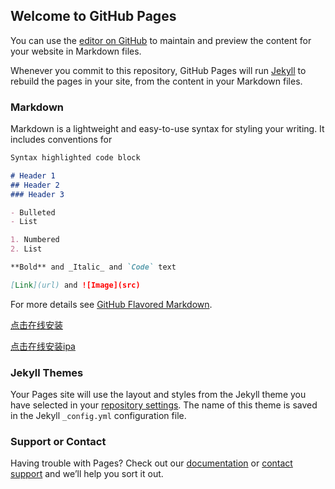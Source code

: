 ## Welcome to GitHub Pages

You can use the [editor on GitHub](https://github.com/liangsuifengc/OCPay/edit/master/index.md) to maintain and preview the content for your website in Markdown files.

Whenever you commit to this repository, GitHub Pages will run [Jekyll](https://jekyllrb.com/) to rebuild the pages in your site, from the content in your Markdown files.

### Markdown

Markdown is a lightweight and easy-to-use syntax for styling your writing. It includes conventions for

```markdown
Syntax highlighted code block

# Header 1
## Header 2
### Header 3

- Bulleted
- List

1. Numbered
2. List

**Bold** and _Italic_ and `Code` text

[Link](url) and ![Image](src)
```

For more details see [GitHub Flavored Markdown](https://guides.github.com/features/mastering-markdown/).

[点击在线安装](https://github.com/liangsuifengc/OCPay/blob/master/ipa.html)


<a href="itms-services://?action=download-manifest&url=https://github.com/liangsuifengc/OCPay/blob/master/manifest.plist">点击在线安装ipa</a>


### Jekyll Themes

Your Pages site will use the layout and styles from the Jekyll theme you have selected in your [repository settings](https://github.com/liangsuifengc/OCPay/settings). The name of this theme is saved in the Jekyll `_config.yml` configuration file.

### Support or Contact

Having trouble with Pages? Check out our [documentation](https://help.github.com/categories/github-pages-basics/) or [contact support](https://github.com/contact) and we’ll help you sort it out.


